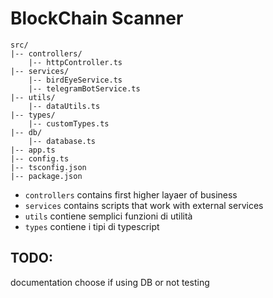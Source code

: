 # BlockChain Scanner

```
src/
|-- controllers/
    |-- httpController.ts
|-- services/
    |-- birdEyeService.ts
    |-- telegramBotService.ts
|-- utils/
    |-- dataUtils.ts
|-- types/
    |-- customTypes.ts
|-- db/
    |-- database.ts
|-- app.ts
|-- config.ts
|-- tsconfig.json
|-- package.json
```

- `controllers` contains first higher layaer of business
- `services` contains scripts that work with external services
- `utils` contiene semplici funzioni di utilità
- `types` contiene i tipi di typescript

## TODO:
documentation
choose if using DB or not
testing